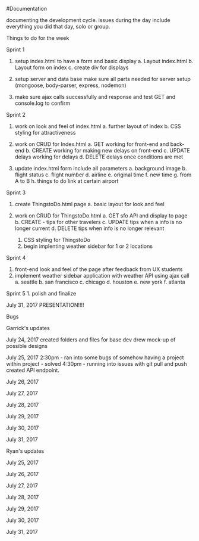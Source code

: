 #Documentation



<!-- ///////////////////////////////////////////////////////////////////////////////////////////////////// -->

documenting the development cycle. issues during the day
include everything you did that day, solo or group.

Things to do for the week


Sprint 1
  1. setup index.html to have a form and basic display
    a. Layout index.html
    b. Layout form on index
    c. create div for displays

  2. setup server and data base
    make sure all parts needed for server setup (mongoose, body-parser, express, nodemon)

  3. make sure ajax calls successfully and response and test GET and console.log to confirm


Sprint 2
1. work on look and feel of index.html
    a. further layout of index
    b. CSS styling for attractiveness

  2. work on CRUD for Index.html
      a. GET working for front-end and back-end
      b. CREATE working for making new delays on front-end
      c. UPDATE delays working for delays
      d. DELETE delays once conditions are met

  3. update index.html form include all parameters
      a. background image
      b. flight status
      c. flight number
      d. airline
      e. original time
      f. new time
      g. from A to B
      h. things to do link at certain airport


Sprint 3
  1. create ThingstoDo.html page
      a. basic layout for look and feel

  2. work on CRUD for ThingstoDo.html
      a. GET sfo API and display to page
      b. CREATE - tips for other travelers
      c. UPDATE tips when a info is no longer current
      d. DELETE tips when info is no longer relevant


      <!-- stretch goal  -->
      1. CSS styling for ThingstoDo
      2. begin implenting weather sidebar for 1 or 2 locations

  Sprint 4
  1. front-end look and feel of the page after feedback from UX students
  2. implement weather sidebar application with weather API using ajax call
      a. seattle
      b. san francisco
      c. chicago
      d. houston
      e. new york
      f. atlanta

Sprint 5
    1. polish and finalize

  July 31, 2017
    PRESENTATION!!!!

<!-- ///////////////////////////////////////////////////////////////////////////////////////////////////// -->
Bugs
<!-- issue, time stamp, was issue solved?-->

Garrick's updates

July 24, 2017
  created folders and files for base dev
  drew mock-up of possible designs

July 25, 2017
  2:30pm - ran into some bugs of somehow having a project within project - solved
  4:30pm - running into issues with git pull and push
  created API endpoint.

July 26, 2017
  

July 27, 2017


July 28, 2017


July 29, 2017


July 30, 2017


July 31, 2017



Ryan's updates

July 25, 2017

July 26, 2017

July 27, 2017

July 28, 2017

July 29, 2017

July 30, 2017

July 31, 2017
